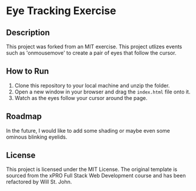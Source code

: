 # Eye Tracking Exercise

## Description
This project was forked from an MIT exercise.
This project utlizes events such as 'onmousemove' to create a pair of eyes that follow the cursor.

## How to Run
1. Clone this repository to your local machine and unzip the folder.
2. Open a new window in your browser and drag the `index.html` file onto it.
3. Watch as the eyes follow your cursor around the page.

## Roadmap
In the future, I would like to add some shading or maybe even some ominous blinking eyelids. 

## License
This project is licensed under the MIT License. The original template is sourced from the xPRO Full Stack Web Development course and has been refactored by Will St. John.

